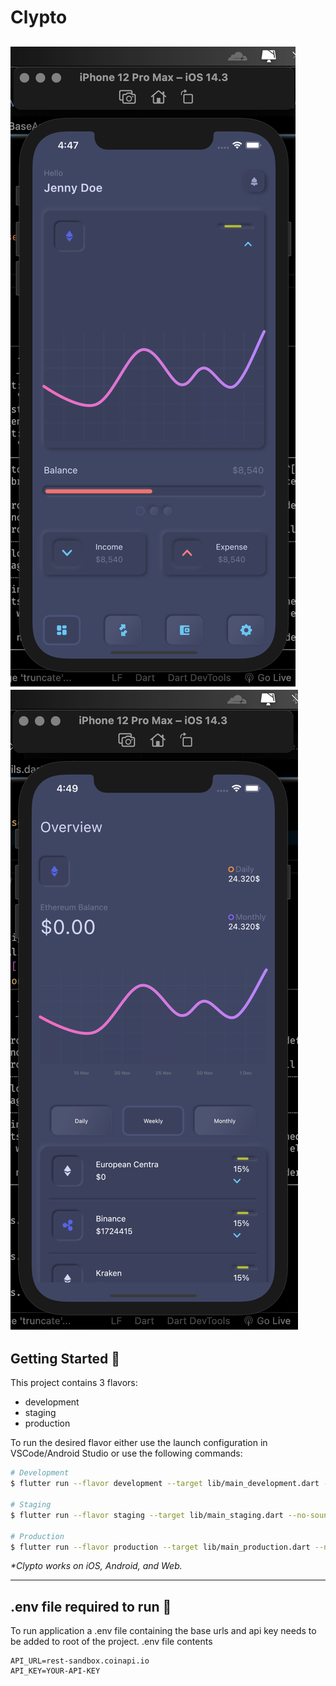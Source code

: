 # Clypto

![shot 1](./screenshots/clypto_01.png)
![shot 1](./screenshots/clypto_02.png)
---

## Getting Started 🚀

This project contains 3 flavors:

- development
- staging
- production

To run the desired flavor either use the launch configuration in VSCode/Android Studio or use the following commands:

```sh
# Development
$ flutter run --flavor development --target lib/main_development.dart --no-sound-null-safety

# Staging
$ flutter run --flavor staging --target lib/main_staging.dart --no-sound-null-safety

# Production
$ flutter run --flavor production --target lib/main_production.dart --no-sound-null-safety
```

_\*Clypto works on iOS, Android, and Web._

---

## .env file required to run 🚀
To run application a .env file containing the base urls and api key needs to be added to root of the project.
.env file contents
```
API_URL=rest-sandbox.coinapi.io
API_KEY=YOUR-API-KEY

```
